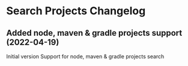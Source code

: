 # Search Projects Changelog

## Added node, maven & gradle projects support (2022-04-19)

Initial version
Support for node, maven & gradle projects search
